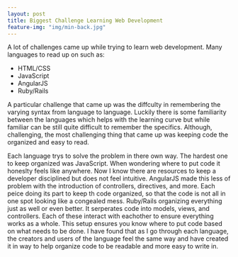 ```yaml
---
layout: post
title: Biggest Challenge Learning Web Development 
feature-img: "img/min-back.jpg"
---
```


A lot of challenges came up while trying to learn web development.  Many languages to read up on such as: 

* HTML/CSS
* JavaScript
* AngularJS
* Ruby/Rails

A particular challenge that came up was the diffculty in remembering the varying syntax from language to language. Luckily there is some familiarity between the languages which helps with the learning curve but while familiar can be still quite difficult to remember the specifics. Although, challenging, the most challenging thing that came up was keeping code the organized and easy to read. 

Each language trys to solve the problem in there own way. The hardest one to keep organized was JavaScript. When wondering where to put code it honeslty feels like anywhere. Now I know there are resources to keep a developer disciplined but does not feel intuitive. AngularJS made this less of problem with the introduction of controllers, directives, and more. Each peice doing its part to keep th code organized, so that the code is not all in one spot looking like a congealed mess. Ruby/Rails organizing everything just as well or even better. It serperates code into models, views, and controllers. Each of these interact with eachother to ensure everything works as a whole. This setup ensures you know where to put code based on what needs to be done. I have found that as I go through each language, the creators and users of the language feel the same way and have created it in way to help organize code to be readable and more easy to write in.